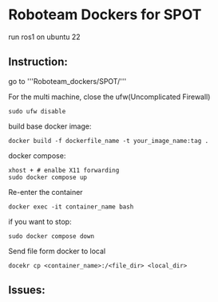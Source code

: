 # Roboteam Dockers for SPOT
run ros1 on ubuntu 22

## Instruction:
go to '''Roboteam_dockers/SPOT/'''

For the multi machine, close the ufw(Uncomplicated Firewall)
```
sudo ufw disable
```

build base docker image:
```
docker build -f dockerfile_name -t your_image_name:tag .
```

docker compose:
```
xhost + # enalbe X11 forwarding
sudo docker compose up

```

Re-enter the container
```
docker exec -it container_name bash
```


if you want to stop:
```
sudo docker compose down
```

Send file form docker to local
```
docekr cp <container_name>:/<file_dir> <local_dir>
```

## Issues:
